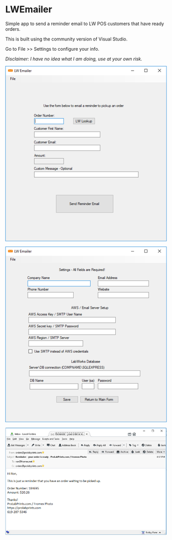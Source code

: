 # LWEmailer
Simple app to send a reminder email to LW POS customers that have ready orders.

This is built using the community version of Visual Studio.

Go to File >> Settings to configure your info.

*Disclaimer: I have no idea what I am doing, use at your own risk.*

![Main Screen](images/main-screen.png)  

![Settings Screen](images/settings-screen.png)  

![email](images/email.png)  
